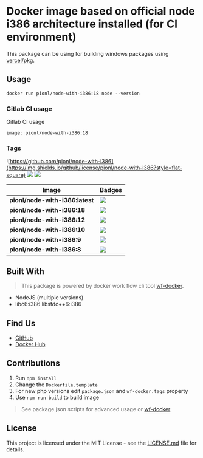 # Docker image based on official node i386 architecture installed (for CI environment)

This package can be using for building windows packages using [vercel/pkg](https://github.com/vercel/pkg).

## Usage
```
docker run pionl/node-with-i386:18 node --version
```

### Gitlab CI usage

Gitlab CI usage

```shell
image: pionl/node-with-i386:18
```

### Tags

![https://github.com/pionl/node-with-i386](https://img.shields.io/github/license/pionl/node-with-i386?style=flat-square)
![](https://img.shields.io/docker/pulls/pionl/node-with-i386?style=flat-square) ![](https://img.shields.io/docker/stars/pionl/node-with-i386?style=flat-square)

Image | Badges
 --- | ---
**pionl/node-with-i386:latest** | ![](https://img.shields.io/docker/image-size/pionl/node-with-i386/latest?style=flat-square)
**pionl/node-with-i386:18** | ![](https://img.shields.io/docker/image-size/pionl/node-with-i386/18?style=flat-square)
**pionl/node-with-i386:12** | ![](https://img.shields.io/docker/image-size/pionl/node-with-i386/12?style=flat-square)
**pionl/node-with-i386:10** | ![](https://img.shields.io/docker/image-size/pionl/node-with-i386/10?style=flat-square)
**pionl/node-with-i386:9** | ![](https://img.shields.io/docker/image-size/pionl/node-with-i386/9?style=flat-square)
**pionl/node-with-i386:8** | ![](https://img.shields.io/docker/image-size/pionl/node-with-i386/8?style=flat-square)


## Built With

> This package is powered by docker work flow cli tool [wf-docker](https://github.com/wrk-flow/wf-docker).

* NodeJS (multiple versions)
* libc6:i386 libstdc++6:i386

## Find Us

* [GitHub](https://github.com/pionl/node-with-i386)
* [Docker Hub](https://cloud.docker.com/repository/docker/pionl/node-with-i386)

## Contributions

1. Run `npm install`
2. Change the `Dockerfile.template`
3. For new php versions edit `package.json` and `wf-docker.tags` property
4. Use `npm run build` to build image

> See package.json scripts for advanced usage or [wf-docker](https://github.com/wrk-flow/wf-docker)

## License

This project is licensed under the MIT License - see the [LICENSE.md](LICENSE.md) file for details.
